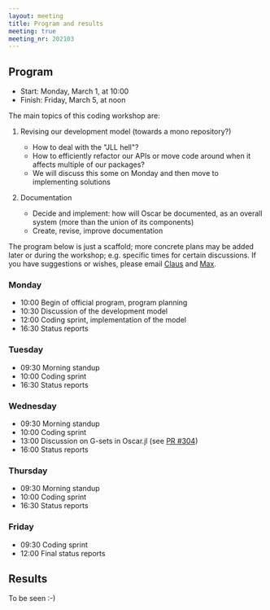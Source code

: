 ```yaml
---
layout: meeting
title: Program and results
meeting: true
meeting_nr: 202103
---
```


## Program
* Start: Monday, March 1, at 10:00
* Finish: Friday, March 5, at noon

<!--
We will start with talks about data structures on Tuesday. Wednesday to Friday are reserved for
coding and short discussions when necessary.
-->
The main topics of this coding workshop are:

1. Revising our development model (towards a mono repository?)
   - How to deal with the "JLL hell"?
   - How to efficiently refactor our APIs or move code around when it affects multiple of our packages?
   - We will discuss this some on Monday and then move to implementing solutions

2. Documentation
   - Decide and implement: how will Oscar be documented, as an overall system
     (more than the union of its components)
   - Create, revise, improve documentation



The program below is just a scaffold; more concrete plans
may be added later or during the workshop; e.g. specific times for certain discussions.
If you have suggestions or wishes, please email [Claus](mailto:fieker@mathematik.uni-kl.de) and [Max](mailto:horn@mathematik.uni-kl.de).



<!-- 
In general, we want to work on making OSCAR more usable, integrating
the corner stones with each other and into OSCAR.jl, and preparing
for the software demonstration during the SFB presentation in the Summer.

For this, coding and possibly design decisions should be a focus. Talks,
if any, should be focused on this goal.

 -->

### Monday

- 10:00 Begin of official program, program planning
- 10:30 Discussion of the development model
- 12:00 Coding sprint, implementation of the model
- 16:30 Status reports

### Tuesday

- 09:30 Morning standup
- 10:00 Coding sprint
- 16:30 Status reports

### Wednesday

- 09:30 Morning standup
- 10:00 Coding sprint
- 13:00 Discussion on G-sets in Oscar.jl (see [PR #304](https://github.com/oscar-system/Oscar.jl/pull/304))
- 16:00 Status reports

### Thursday

- 09:30 Morning standup
- 10:00 Coding sprint
- 16:30 Status reports

### Friday

* 09:30 Coding sprint
* 12:00 Final status reports

## Results

To be seen :-)
